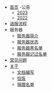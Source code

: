 - [首页](README.md)
-公告
  - [2023](notice/2023)
  - [2022](notice/2022)
- [进服流程](start)
- 服务器
  - [服务器简介](servers/)
  - [服务器状态](servers/motd)
  - [服务器黑名单](servers/banlist)
  - [服务器记过名单](servers/marklist)
- [常见问题](FAQ)
- [关于](About)
  - [文档编写](About?id=文档编写)
  - [恰饭](About?id=恰饭)
  - [捐赠名单](About?id=捐赠名单)
